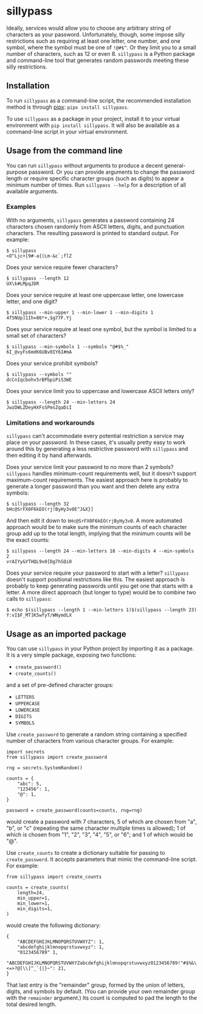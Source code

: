 # sillypass

Ideally, services would allow you to choose any arbitrary string of characters as your password. Unfortunately, though, some impose silly restrictions such as requiring at least one letter, one number, and one symbol, where the symbol must be one of `!@#$^`. Or they limit you to a small number of characters, such as 12 or even 8. `sillypass` is a Python package and command-line tool that generates random passwords meeting these silly restrictions.

## Installation

To run `sillypass` as a command-line script, the recommended installation method is through [pipx](https://github.com/pipxproject/pipx): `pipx install sillypass`.

To use `sillypass` as a package in your project, install it to your virtual environment with `pip install sillypass`. It will also be available as a command-line script in your virtual environment.

## Usage from the command line

You can run `sillypass` without arguments to produce a decent general-purpose password. Or you can provide arguments to change the password length or require specific character groups (such as digits) to appear a minimum number of times. Run `sillypass --help` for a description of all available arguments.

### Examples

With no arguments, `sillypass` generates a password containing 24 characters chosen randomly from ASCII letters, digits, and punctuation characters. The resulting password is printed to standard output. For example:

```
$ sillypass
<O^Ljc+[9#-a{(Lm-&c`;flZ
```

Does your service require fewer characters?

```
$ sillypass --length 12
UX\k#LMpqJDR
```

Does your service require at least one uppercase letter, one lowercase letter, and one digit?

```
$ sillypass --min-upper 1 --min-lower 1 --min-digits 1
4f5NUp]1Ih=86*+,$g77F.Yj
```

Does your service require at least one symbol, but the symbol is limited to a small set of characters?

```
$ sillypass --min-symbols 1 --symbols "@#$%_"
6I_@vyFs6mdK6UBv0IY6I#mA
```

Does your service prohibit symbols?

```
$ sillypass --symbols ""
dcCnIqcbohv5rBPbpiPiS3WE
```

Does your service limit you to uppercase and lowercase ASCII letters only?

```
$ sillypass --length 24 --min-letters 24
JwzDWLZDeyHXFsSPmsZqaDiI
```

### Limitations and workarounds

`sillypass` can't accommodate every potential restriction a service may place on your password. In these cases, it's usually pretty easy to work around this by generating a less restrictive password with `sillypass` and then editing it by hand afterwards.

Does your service limit your password to no more than 2 symbols? `sillypass` handles minimum-count requirements well, but it doesn't support maximum-count requirements. The easiest approach here is probably to generate a longer password than you want and then delete any extra symbols:

```
$ sillypass --length 32
bHc@SrFX0F6kEO(rj!ByHy3v0E^J&X}]
```

And then edit it down to `bHc@SrFX0F6kEO(rjByHy3v0`. A more automated approach would be to make sure the minimum counts of each character group add up to the total length, implying that the minimum counts will be the exact counts:

```
$ sillypass --length 24 --min-letters 18 --min-digits 4 --min-symbols 2
vrAIYy&YTHQL9x0[Dg7hSQi0
```

Does your service require your password to start with a letter? `sillypass` doesn't support positional restrictions like this. The easiest approach is probably to keep generating passwords until you get one that starts with a letter. A more direct approach (but longer to type) would be to combine two calls to `sillypass`:

```
$ echo $(sillypass --length 1 --min-letters 1)$(sillypass --length 23)
Y:vI$F_MT]K5wfyT/WNymdLX
```

## Usage as an imported package

You can use `sillypass` in your Python project by importing it as a package. It is a very simple package, exposing two functions:

- `create_password()`
- `create_counts()`

and a set of pre-defined character groups:

- `LETTERS`
- `UPPERCASE`
- `LOWERCASE`
- `DIGITS`
- `SYMBOLS`

Use `create_password` to generate a random string containing a specified number of characters from various character groups. For example:

```
import secrets
from sillypass import create_password

rng = secrets.SystemRandom()

counts = {
    "abc": 5,
    "123456": 1,
    "@": 1,
}

password = create_password(counts=counts, rng=rng)
```

would create a password with 7 characters, 5 of which are chosen from "a", "b", or "c" (repeating the same character multiple times is allowed); 1 of which is chosen from "1", "2", "3", "4", "5", or "6"; and 1 of which would be "@".

Use `create_counts` to create a dictionary suitable for passing to `create_password`. It accepts parameters that mimic the command-line script. For example:

```
from sillypass import create_counts

counts = create_counts(
    length=24,
    min_upper=1,
    min_lower=1,
    min_digits=1,
)
```

would create the following dictionary:

```
{
    "ABCDEFGHIJKLMNOPQRSTUVWXYZ": 1,
    "abcdefghijklmnopqrstuvwxyz": 1,
    "0123456789" 1,
    "ABCDEFGHIJKLMNOPQRSTUVWXYZabcdefghijklmnopqrstuvwxyz0123456789!"#$%&\'()*+,-./:;<=>?@[\\]^_`{|}~": 21,
}
```

That last entry is the "remainder" group, formed by the union of letters, digits, and symbols by default. (You can provide your own remainder group with the `remainder` argument.) Its count is computed to pad the length to the total desired length.
